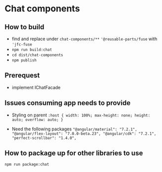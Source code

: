 # Chat components

## How to build

- find and replace under `chat-components/**`
  `'@reusable-parts/fuse` with `'jfc-fuse`
- `npm run build:chat`
- `cd dist/chat-components`
- `npm publish`

## Prerequest

- implement IChatFacade

## Issues consuming app needs to provide

- Styling on parent
  `:host { width: 100%; max-height: none; height: auto; overflow: auto; }`

- Need the following packages
  `"@angular/material": "7.2.1", "@angular/flex-layout": "7.0.0-beta.23", "@angular/cdk": "7.2.1", "perfect-scrollbar": "1.4.0",`

## How to package up for other libraries to use

`npm run package:chat`
